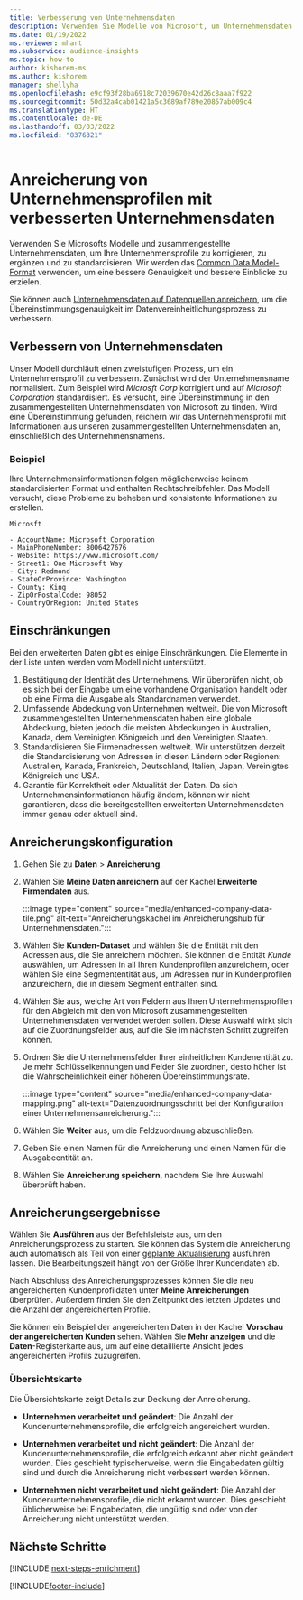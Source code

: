 ```yaml
---
title: Verbesserung von Unternehmensdaten
description: Verwenden Sie Modelle von Microsoft, um Unternehmensdaten anzureichern und zu normalisieren.
ms.date: 01/19/2022
ms.reviewer: mhart
ms.subservice: audience-insights
ms.topic: how-to
author: kishorem-ms
ms.author: kishorem
manager: shellyha
ms.openlocfilehash: e9cf93f28ba6918c72039670e42d26c8aaa7f922
ms.sourcegitcommit: 50d32a4cab01421a5c3689af789e20857ab009c4
ms.translationtype: HT
ms.contentlocale: de-DE
ms.lasthandoff: 03/03/2022
ms.locfileid: "8376321"
---
```

# <a name="enrichment-of-company-profiles-with-enhanced-company-data"></a>Anreicherung von Unternehmensprofilen mit verbesserten Unternehmensdaten

Verwenden Sie Microsofts Modelle und zusammengestellte Unternehmensdaten, um Ihre Unternehmensprofile zu korrigieren, zu ergänzen und zu standardisieren. Wir werden das [Common Data Model-Format](/common-data-model/schema/core/applicationcommon/account) verwenden, um eine bessere Genauigkeit und bessere Einblicke zu erzielen.

Sie können auch [Unternehmensdaten auf Datenquellen anreichern](data-sources-enrichment.md), um die Übereinstimmungsgenauigkeit im Datenvereinheitlichungsprozess zu verbessern. 

## <a name="how-we-enhance-company-data"></a>Verbessern von Unternehmensdaten

Unser Modell durchläuft einen zweistufigen Prozess, um ein Unternehmensprofil zu verbessern. Zunächst wird der Unternehmensname normalisiert. Zum Beispiel wird *Microsft Corp* korrigiert und auf *Microsoft Corporation* standardisiert. Es versucht, eine Übereinstimmung in den zusammengestellten Unternehmensdaten von Microsoft zu finden. Wird eine Übereinstimmung gefunden, reichern wir das Unternehmensprofil mit Informationen aus unseren zusammengestellten Unternehmensdaten an, einschließlich des Unternehmensnamens.


### <a name="example"></a>Beispiel

Ihre Unternehmensinformationen folgen möglicherweise keinem standardisierten Format und enthalten Rechtschreibfehler. Das Modell versucht, diese Probleme zu beheben und konsistente Informationen zu erstellen.

```Input
Microsft
```

```Output
- AccountName: Microsoft Corporation
- MainPhoneNumber: 8006427676
- Website: https://www.microsoft.com/
- Street1: One Microsoft Way
- City: Redmond
- StateOrProvince: Washington
- County: King
- ZipOrPostalCode: 98052
- CountryOrRegion: United States
```

## <a name="limitations"></a>Einschränkungen

Bei den erweiterten Daten gibt es einige Einschränkungen. Die Elemente in der Liste unten werden vom Modell nicht unterstützt.

1.  Bestätigung der Identität des Unternehmens. Wir überprüfen nicht, ob es sich bei der Eingabe um eine vorhandene Organisation handelt oder ob eine Firma die Ausgabe als Standardnamen verwendet.
2.  Umfassende Abdeckung von Unternehmen weltweit. Die von Microsoft zusammengestellten Unternehmensdaten haben eine globale Abdeckung, bieten jedoch die meisten Abdeckungen in Australien, Kanada, dem Vereinigten Königreich und den Vereinigten Staaten.
3.  Standardisieren Sie Firmenadressen weltweit. Wir unterstützen derzeit die Standardisierung von Adressen in diesen Ländern oder Regionen: Australien, Kanada, Frankreich, Deutschland, Italien, Japan, Vereinigtes Königreich und USA.
4.  Garantie für Korrektheit oder Aktualität der Daten. Da sich Unternehmensinformationen häufig ändern, können wir nicht garantieren, dass die bereitgestellten erweiterten Unternehmensdaten immer genau oder aktuell sind.

## <a name="configure-the-enrichment"></a>Anreicherungskonfiguration

1. Gehen Sie zu **Daten** > **Anreicherung**.

1. Wählen Sie **Meine Daten anreichern** auf der Kachel **Erweiterte Firmendaten** aus.

   :::image type="content" source="media/enhanced-company-data-tile.png" alt-text="Anreicherungskachel im Anreicherungshub für Unternehmensdaten.":::

1. Wählen Sie **Kunden-Dataset** und wählen Sie die Entität mit den Adressen aus, die Sie anreichern möchten. Sie können die Entität *Kunde* auswählen, um Adressen in all Ihren Kundenprofilen anzureichern, oder wählen Sie eine Segmententität aus, um Adressen nur in Kundenprofilen anzureichern, die in diesem Segment enthalten sind.

1. Wählen Sie aus, welche Art von Feldern aus Ihren Unternehmensprofilen für den Abgleich mit den von Microsoft zusammengestellten Unternehmensdaten verwendet werden sollen. Diese Auswahl wirkt sich auf die Zuordnungsfelder aus, auf die Sie im nächsten Schritt zugreifen können.

1.  Ordnen Sie die Unternehmensfelder Ihrer einheitlichen Kundenentität zu. Je mehr Schlüsselkennungen und Felder Sie zuordnen, desto höher ist die Wahrscheinlichkeit einer höheren Übereinstimmungsrate.

    :::image type="content" source="media/enhanced-company-data-mapping.png" alt-text="Datenzuordnungsschritt bei der Konfiguration einer Unternehmensanreicherung.":::

1. Wählen Sie **Weiter** aus, um die Feldzuordnung abzuschließen.

1. Geben Sie einen Namen für die Anreicherung und einen Namen für die Ausgabeentität an.

1. Wählen Sie **Anreicherung speichern**, nachdem Sie Ihre Auswahl überprüft haben.

## <a name="enrichment-results"></a>Anreicherungsergebnisse

Wählen Sie **Ausführen** aus der Befehlsleiste aus, um den Anreicherungsprozess zu starten. Sie können das System die Anreicherung auch automatisch als Teil von einer [geplante Aktualisierung](system.md#schedule-tab) ausführen lassen. Die Bearbeitungszeit hängt von der Größe Ihrer Kundendaten ab.

Nach Abschluss des Anreicherungsprozesses können Sie die neu angereicherten Kundenprofildaten unter **Meine Anreicherungen** überprüfen. Außerdem finden Sie den Zeitpunkt des letzten Updates und die Anzahl der angereicherten Profile.

Sie können ein Beispiel der angereicherten Daten in der Kachel **Vorschau der angereicherten Kunden** sehen. Wählen Sie **Mehr anzeigen** und die **Daten**-Registerkarte aus, um auf eine detaillierte Ansicht jedes angereicherten Profils zuzugreifen.

### <a name="overview-card"></a>Übersichtskarte

Die Übersichtskarte zeigt Details zur Deckung der Anreicherung. 

* **Unternehmen verarbeitet und geändert**: Die Anzahl der Kundenunternehmensprofile, die erfolgreich angereichert wurden.

* **Unternehmen verarbeitet und nicht geändert**: Die Anzahl der Kundenunternehmensprofile, die erfolgreich erkannt aber nicht geändert wurden. Dies geschieht typischerweise, wenn die Eingabedaten gültig sind und durch die Anreicherung nicht verbessert werden können.

* **Unternehmen nicht verarbeitet und nicht geändert**: Die Anzahl der Kundenunternehmensprofile, die nicht erkannt wurden. Dies geschieht üblicherweise bei Eingabedaten, die ungültig sind oder von der Anreicherung nicht unterstützt werden.

## <a name="next-steps"></a>Nächste Schritte

[!INCLUDE [next-steps-enrichment](../includes/next-steps-enrichment.md)]

[!INCLUDE[footer-include](../includes/footer-banner.md)]
